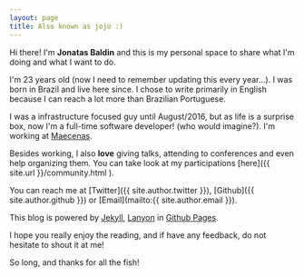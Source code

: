 ```yaml
---
layout: page
title: Also known as jojo :)
---
```


Hi there! I'm **Jonatas Baldin** and this is my personal space to share what I'm doing and what I want to do.

I'm 23 years old (now I need to remember updating this every year...). I was born in Brazil and live here since. I chose to write primarily in English because I can reach a lot more than Brazilian Portuguese.

I was a infrastructure focused guy until August/2016, but as life is a surprise box, now I'm a full-time software developer! (who would imagine?). I'm working at [Maecenas](https://maecenas.com).

Besides working, I also **love** giving talks, attending to conferences and even help organizing them. You can take look at my participations [here]({{ site.url }}/community.html ).

You can reach me at [Twitter]({{ site.author.twitter }}), [Github]({{ site.author.github }}) or [Email](mailto:{{ site.author.email }}).

This blog is powered by [Jekyll](https://jekyllrb.com), [Lanyon](http://lanyon.getpoole.com/) in [Github Pages](https://pages.github.com/).

I hope you really enjoy the reading, and if have any feedback, do not hesitate to shout it at me!

So long, and thanks for all the fish!
